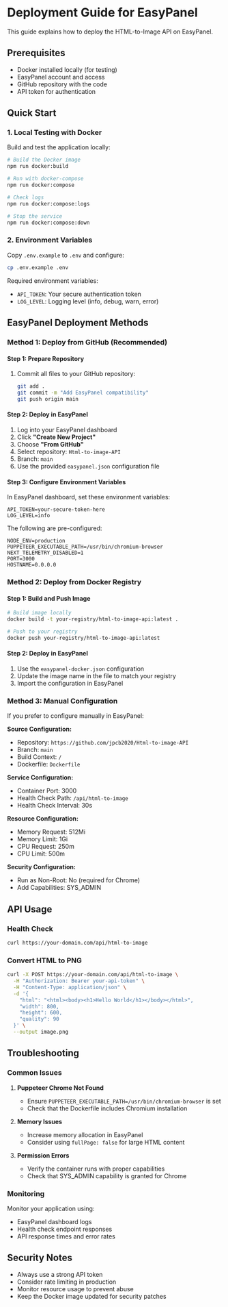 # Deployment Guide for EasyPanel

This guide explains how to deploy the HTML-to-Image API on EasyPanel.

## Prerequisites

- Docker installed locally (for testing)
- EasyPanel account and access
- GitHub repository with the code
- API token for authentication

## Quick Start

### 1. Local Testing with Docker

Build and test the application locally:

```bash
# Build the Docker image
npm run docker:build

# Run with docker-compose
npm run docker:compose

# Check logs
npm run docker:compose:logs

# Stop the service
npm run docker:compose:down
```

### 2. Environment Variables

Copy `.env.example` to `.env` and configure:

```bash
cp .env.example .env
```

Required environment variables:
- `API_TOKEN`: Your secure authentication token
- `LOG_LEVEL`: Logging level (info, debug, warn, error)

## EasyPanel Deployment Methods

### Method 1: Deploy from GitHub (Recommended)

#### Step 1: Prepare Repository
1. Commit all files to your GitHub repository:
   ```bash
   git add .
   git commit -m "Add EasyPanel compatibility"
   git push origin main
   ```

#### Step 2: Deploy in EasyPanel
1. Log into your EasyPanel dashboard
2. Click **"Create New Project"**
3. Choose **"From GitHub"**
4. Select repository: `Html-to-image-API`
5. Branch: `main`
6. Use the provided `easypanel.json` configuration file

#### Step 3: Configure Environment Variables
In EasyPanel dashboard, set these environment variables:
```
API_TOKEN=your-secure-token-here
LOG_LEVEL=info
```

The following are pre-configured:
```
NODE_ENV=production
PUPPETEER_EXECUTABLE_PATH=/usr/bin/chromium-browser
NEXT_TELEMETRY_DISABLED=1
PORT=3000
HOSTNAME=0.0.0.0
```

### Method 2: Deploy from Docker Registry

#### Step 1: Build and Push Image
```bash
# Build image locally
docker build -t your-registry/html-to-image-api:latest .

# Push to your registry
docker push your-registry/html-to-image-api:latest
```

#### Step 2: Deploy in EasyPanel
1. Use the `easypanel-docker.json` configuration
2. Update the image name in the file to match your registry
3. Import the configuration in EasyPanel

### Method 3: Manual Configuration

If you prefer to configure manually in EasyPanel:

**Source Configuration:**
- Repository: `https://github.com/jpcb2020/Html-to-image-API`
- Branch: `main`
- Build Context: `/`
- Dockerfile: `Dockerfile`

**Service Configuration:**
- Container Port: 3000
- Health Check Path: `/api/html-to-image`
- Health Check Interval: 30s

**Resource Configuration:**
- Memory Request: 512Mi
- Memory Limit: 1Gi
- CPU Request: 250m
- CPU Limit: 500m

**Security Configuration:**
- Run as Non-Root: No (required for Chrome)
- Add Capabilities: SYS_ADMIN

## API Usage

### Health Check
```bash
curl https://your-domain.com/api/html-to-image
```

### Convert HTML to PNG
```bash
curl -X POST https://your-domain.com/api/html-to-image \
  -H "Authorization: Bearer your-api-token" \
  -H "Content-Type: application/json" \
  -d '{
    "html": "<html><body><h1>Hello World</h1></body></html>",
    "width": 800,
    "height": 600,
    "quality": 90
  }' \
  --output image.png
```

## Troubleshooting

### Common Issues

1. **Puppeteer Chrome Not Found**
   - Ensure `PUPPETEER_EXECUTABLE_PATH=/usr/bin/chromium-browser` is set
   - Check that the Dockerfile includes Chromium installation

2. **Memory Issues**
   - Increase memory allocation in EasyPanel
   - Consider using `fullPage: false` for large HTML content

3. **Permission Errors**
   - Verify the container runs with proper capabilities
   - Check that SYS_ADMIN capability is granted for Chrome

### Monitoring

Monitor your application using:
- EasyPanel dashboard logs
- Health check endpoint responses
- API response times and error rates

## Security Notes

- Always use a strong API token
- Consider rate limiting in production
- Monitor resource usage to prevent abuse
- Keep the Docker image updated for security patches